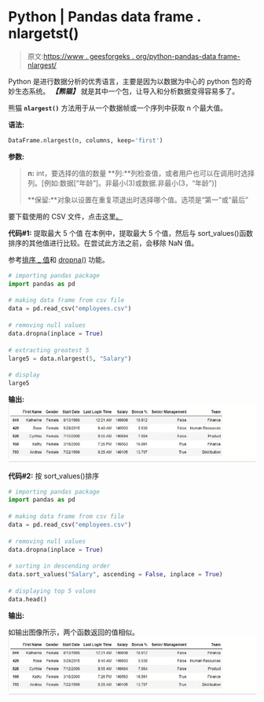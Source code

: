 # Python | Pandas data frame . nlargetst()

> 原文:[https://www . geesforgeks . org/python-pandas-data frame-nlargest/](https://www.geeksforgeeks.org/python-pandas-dataframe-nlargest/)

Python 是进行数据分析的优秀语言，主要是因为以数据为中心的 python 包的奇妙生态系统。 ***【熊猫】*** 就是其中一个包，让导入和分析数据变得容易多了。

熊猫 **`nlargest()`** 方法用于从一个数据帧或一个序列中获取 n 个最大值。

**语法:**

```py
DataFrame.nlargest(n, columns, keep='first')
```

**参数:**

> **n:** int，要选择的值的数量
> **列:**列检查值，或者用户也可以在调用时选择列。[例如:数据[“年龄”]。非最小(3)或数据.非最小(3，“年龄”)]
> 
> **保留:**对象以设置在重复项退出时选择哪个值。选项是“第一”或“最后”

要下载使用的 CSV 文件，点击这里[。](https://media.geeksforgeeks.org/wp-content/uploads/employees.csv)

**代码#1:** 提取最大 5 个值
在本例中，提取最大 5 个值，然后与 sort_values()函数排序的其他值进行比较。在尝试此方法之前，会移除 NaN 值。

参考[排序 _ 值](https://www.geeksforgeeks.org/python-pandas-dataframe-sort_values-set-1/)和 [dropna()](https://www.geeksforgeeks.org/python-pandas-dataframe-dropna/) 功能。

```py
# importing pandas package
import pandas as pd

# making data frame from csv file
data = pd.read_csv("employees.csv")

# removing null values
data.dropna(inplace = True)

# extracting greatest 5
large5 = data.nlargest(5, "Salary")

# display
large5
```

**输出:**
![](img/b9ae112a0cfe92b3a061cafb831ecfb7.png)

**代码#2:** 按 sort_values()排序

```py
# importing pandas package
import pandas as pd

# making data frame from csv file 
data = pd.read_csv("employees.csv")

# removing null values
data.dropna(inplace = True)

# sorting in descending order
data.sort_values("Salary", ascending = False, inplace = True)

# displaying top 5 values
data.head()
```

**输出:**

如输出图像所示，两个函数返回的值相似。
![](img/4f421b28de51da47069c359076fb06d7.png)